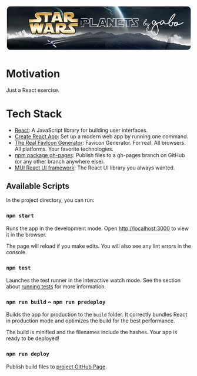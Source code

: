 <h1 align="center">
  <img src="assets/readme-header.png" alt="Bear Stone Smart Home" />
</h1>


# Motivation

Just a React exercise.


# Tech Stack

- [React](https://reactjs.org/): A JavaScript library for building user
  interfaces.
- [Create React App](https://github.com/facebook/create-react-app): Set
  up a modern web app by running one command.
- [The Real FavIcon Generator](https://realfavicongenerator.net/):
  Favicon Generator. For real. All browsers. All platforms. Your
  favorite technologies.
- [npm package gh-pages](https://www.npmjs.com/package/gh-pages):
  Publish files to a gh-pages branch on GitHub (or any other branch
  anywhere else).
- [MUI React UI framework](https://mui.com/): The React UI library you
  always wanted.


## Available Scripts

In the project directory, you can run:

### `npm start`

Runs the app in the development mode.
Open [http://localhost:3000](http://localhost:3000) to view it in the browser.

The page will reload if you make edits.
You will also see any lint errors in the console.

### `npm test`

Launches the test runner in the interactive watch mode.
See the section about [running tests](https://facebook.github.io/create-react-app/docs/running-tests) for more information.

### `npm run build` ~ `npm run predeploy`

Builds the app for production to the `build` folder.
It correctly bundles React in production mode and optimizes the build for the best performance.

The build is minified and the filenames include the hashes.
Your app is ready to be deployed!

### `npm run deploy`

Publish build files to [project GitHub Page](https://gabrielizalo.github.io/starwars-planets/).

